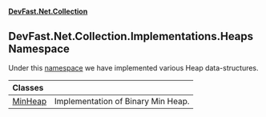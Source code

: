 #### [DevFast.Net.Collection](index.md 'index')

## DevFast.Net.Collection.Implementations.Heaps Namespace

Under this [namespace](https://docs.microsoft.com/en-us/dotnet/csharp/language-reference/keywords/namespace 'https://docs.microsoft.com/en-us/dotnet/csharp/language-reference/keywords/namespace') we have implemented various Heap data-structures.

| Classes | |
| :--- | :--- |
| [MinHeap](DevFast.Net.Collection.Implementations.Heaps.MinHeap.md 'DevFast.Net.Collection.Implementations.Heaps.MinHeap') | Implementation of Binary Min Heap. |

